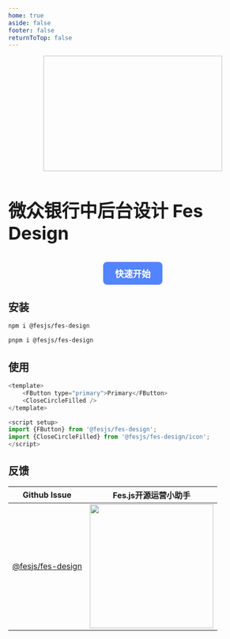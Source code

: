 ```yaml
---
home: true
aside: false
footer: false
returnToTop: false
---
```


<ClientOnly>
  <section id="hero">
    <div class="descrition">
      <img class="logo-img" :src="withBase('./images/fes-logo.svg')">
      <h3>微众银行中后台设计 Fes Design</h3>
    </div>
    <p class="actions">
      <a class="get-started" :href="withBase('/zh/guide/quick-start.html')">快速开始</a>
    </p>
  </section>
</ClientOnly>

## 安装

```bash
npm i @fesjs/fes-design
```

```bash
pnpm i @fesjs/fes-design
```

## 使用

```js
<template>
    <FButton type="primary">Primary</FButton>
    <CloseCircleFilled />
</template>

<script setup>
import {FButton} from '@fesjs/fes-design';
import {CloseCircleFilled} from '@fesjs/fes-design/icon';
</script>
```

## 反馈

| Github Issue  | Fes.js开源运营小助手 |
| --- | --- |
| [@fesjs/fes-design](../../issues) | <img src="https://cos-1254145788.cos.ap-guangzhou.myqcloud.com/WechatIMG104.jpeg" height="250"/> 


<script setup>
import { withBase } from 'vitepress'
</script>

<style>
.logo {
    display: inline-block;
    vertical-align: middle !important;
    padding-bottom: 2px;
}
</style>

<style scoped>
.descrition {
    display: flex;
    flex-direction: column;
    align-items: center;
    justify-content: center;
}
.descrition .logo-img {
    width: 362px;
    height: 233px;
}
.descrition h3 {
    font-size: 36px;
}
.actions {
    margin: 0;
    text-align: center;
}
.actions a {
  font-size: 18px;
  display: inline-block;
  background-color: #5384ff;
  padding: 10px 24px;
  font-weight: 500;
  border-radius: 8px;
  transition: background-color 0.5s, color 0.5s;
  text-decoration: none;
}

.actions .get-started {
  font-weight: 600;
  color: #fff;
  /* background: linear-gradient(135deg, #5384ff, #f5222d); */
  background: #5384ff;
}


.dark .descrition {
    color: #fff;
}
</style>
